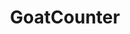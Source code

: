 ---
codehost: https://github.com/https://github.com/zgoat/goatcounter
logohandle: goatcounter
sort: goatcounter
title: GoatCounter
website: https://www.goatcounter.com/
---